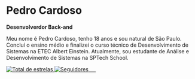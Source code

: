 # Pedro Cardoso

**Desenvolverdor Back-and**

Meu nome é Pedro Cardoso, tenho 18 anos e sou natural de São Paulo. Concluí o ensino médio e finalizei o curso técnico de Desenvolvimento de Sistemas na ETEC Albert Einstein. Atualmente, sou estudante de Análise e Desenvolvimento de Sistemas na SPTech School.

<p align="left">
    <a href="https://github.com/pcvieir4?tab=repositories&sort=stargazers">
        <img 
            alt="Total de estrelas" 
            title="Total de estrelas GitHub" 
            src="https://custom-icon-badges.demolab.com/github/stars/pcvieir4ch?color=55960c&style=for-the-badge&labelColor=488207&logo=star&label=estrelas"
        />
    </a>
    <a href="https://github.com/pcvieir4?tab=followers">
        <img 
            alt="Seguidores" 
            title="Me siga no GitHub" 
            src="https://custom-icon-badges.demolab.com/github/followers/pcvieir4?color=236ad3&labelColor=1155ba&style=for-the-badge&logo=github&label=Seguidores&logoColor=white"
        />
    </a>
</p>
